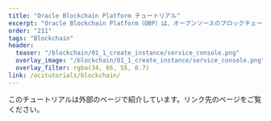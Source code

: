 ```yaml
---
title: "Oracle Blockchain Platform チュートリアル"
excerpt: "Oracle Blockchain Platform（OBP）は、オープンソースのブロックチェーンプロトコルHyperledger Fabricをベースとした、エンタープライズ向けブロックチェーン基盤です。この文書では、OBPの基本的な機能の説明や使い方をステップ・バイ・ステップで紹介します。利用する機能にあわせてリンク先の各文書をご利用ください。"
order: "211"
tags: "Blockchain"
header:
  teaser: "/blockchain/01_1_create_instance/service_console.png"
  overlay_image: "/blockchain/01_1_create_instance/service_console.png"
  overlay_filter: rgba(34, 66, 55, 0.7)
link: /ocitutorials/blockchain/
---
```


このチュートリアルは外部のページで紹介しています。リンク先のページをご覧ください。
